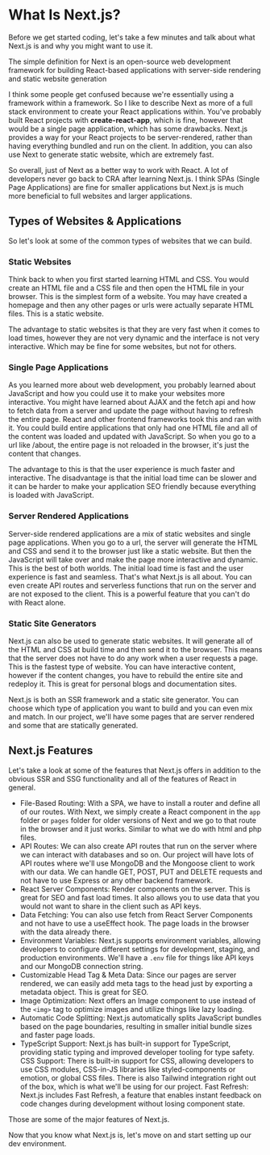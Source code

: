 # What Is Next.js?

Before we get started coding, let's take a few minutes and talk about what Next.js is and why you might want to use it.

The simple definition for Next is an open-source web development framework for building React-based applications with server-side rendering and static website generation

I think some people get confused because we're essentially using a framework within a framework. So I like to describe Next as more of a full stack environment to create your React applications within. You've probably built React projects with **create-react-app**, which is fine, however that would be a single page application, which has some drawbacks. Next.js provides a way for your React projects to be server-rendered, rather than having everything bundled and run on the client. In addition, you can also use Next to generate static website, which are extremely fast.

So overall, just of Next as a better way to work with React. A lot of developers never go back to CRA after learning Next.js. I think SPAs (Single Page Applications) are fine for smaller applications but Next.js is much more beneficial to full websites and larger applications. 

## Types of Websites & Applications

So let's look at some of the common types of websites that we can build.

### Static Websites

Think back to when you first started learning HTML and CSS. You would create an HTML file and a CSS file and then open the HTML file in your browser. This is the simplest form of a website. You may have created a homepage and then any other pages or urls were actually separate HTML files. This is a static website.

The advantage to static websites is that they are very fast when it comes to load times, however they are not very dynamic and the interface is not very interactive. Which may be fine for some websites, but not for others.

### Single Page Applications

As you learned more about web development, you probably learned about JavaScript and how you could use it to make your websites more interactive. You might have learned about AJAX and the fetch api and how to fetch data from a server and update the page without having to refresh the entire page. React and other frontend frameworks took this and ran with it. You could build entire applications that only had one HTML file and all of the content was loaded and updated with JavaScript. So when you go to a url like /about, the entire page is not reloaded in the browser, it's just the content that changes. 

The advantage to this is that the user experience is much faster and interactive. The disadvantage is that the initial load time can be slower and it can be harder to make your application SEO friendly because everything is loaded with JavaScript.

### Server Rendered Applications

Server-side rendered applications are a mix of static websites and single page applications. When you go to a url, the server will generate the HTML and CSS and send it to the browser just like a static website. But then the JavaScript will take over and make the page more interactive and dynamic. This is the best of both worlds. The initial load time is fast and the user experience is fast and seamless. That's what Next.js is all about. You can even create API routes and serverless functions that run on the server and are not exposed to the client. This is a powerful feature that you can't do with React alone.

### Static Site Generators

Next.js can also be used to generate static websites. It will generate all of the HTML and CSS at build time and then send it to the browser. This means that the server does not have to do any work when a user requests a page. This is the fastest type of website. You can have interactive content, however if the content changes, you have to rebuild the entire site and redeploy it. This is great for personal blogs and documentation sites. 

Next.js is both an SSR framework and a static site generator. You can choose which type of application you want to build and you can even mix and match. In our project, we'll have some pages that are server rendered and some that are statically generated. 


## Next.js Features

Let's take a look at some of the features that Next.js offers in addition to the obvious SSR and SSG functionality and all of the features of React in general.

- File-Based Routing: With a SPA, we have to install a router and define all of our routes. With Next, we simply create a React component in the `app` folder or `pages` folder for older versions of Next and we go to that route in the browser and it just works. Similar to what we do with html and php files.
- API Routes: We can also create API routes that run on the server where we can interact with databases and so on. Our project will have lots of API routes where we'll use MongoDB and the Mongoose client to work with our data. We can handle GET, POST, PUT and DELETE requests and not have to use Express or any other backend framework.
- React Server Components: Render components on the server. This is great for SEO and fast load times. It also allows you to use data that you would not want to share in the client such as API keys.
- Data Fetching: You can also use fetch from React Server Components and not have to use a useEffect hook. The page loads in the browser with the data already there.
- Environment Variables: Next.js supports environment variables, allowing developers to configure different settings for development, staging, and production environments. We'll have a `.env` file for things like API keys and our MongoDB connection string.
- Customizable Head Tag & Meta Data: Since our pages are server rendered, we can easily add meta tags to the head just by exporting a metadata object. This is great for SEO.
- Image Optimization: Next offers an Image component to use instead of the `<img>` tag to optimize images and utilize things like lazy loading.
- Automatic Code Splitting: Next.js automatically splits JavaScript bundles based on the page boundaries, resulting in smaller initial bundle sizes and faster page loads.
- TypeScript Support: Next.js has built-in support for TypeScript, providing static typing and improved developer tooling for type safety.
CSS Support: There is built-in support for CSS, allowing developers to use CSS modules, CSS-in-JS libraries like styled-components or emotion, or global CSS files. There is also Tailwind integration right out of the box, which is what we'll be using for our project.
Fast Refresh: Next.js includes Fast Refresh, a feature that enables instant feedback on code changes during development without losing component state.

Those are some of the major features of Next.js. 

Now that you know what Next.js is, let's move on and start setting up our dev environment.
